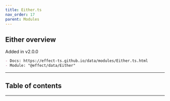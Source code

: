 ```yaml
---
title: Either.ts
nav_order: 17
parent: Modules
---
```


## Either overview

Added in v2.0.0

```md
- Docs: https://effect-ts.github.io/data/modules/Either.ts.html
- Module: "@effect/data/Either"
```

---

<h2 class="text-delta">Table of contents</h2>

---

